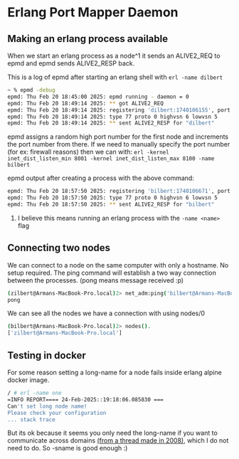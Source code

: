 # Erlang Port Mapper Daemon

## Making an erlang process available

When we start an erlang process as a node^1 it sends an 
ALIVE2_REQ to epmd and epmd sends ALIVE2_RESP back. 

This is a log of epmd after starting an erlang shell with `erl -name dilbert`
```sh
~ % epmd -debug
epmd: Thu Feb 20 18:45:00 2025: epmd running - daemon = 0
epmd: Thu Feb 20 18:49:14 2025: ** got ALIVE2_REQ
epmd: Thu Feb 20 18:49:14 2025: registering 'dilbert:1740106155', port 62105
epmd: Thu Feb 20 18:49:14 2025: type 77 proto 0 highvsn 6 lowvsn 5
epmd: Thu Feb 20 18:49:14 2025: ** sent ALIVE2_RESP for "dilbert"
```

epmd assigns a random high port number for the first node and 
increments the port number from there. If we need to
manually specify the port number (for ex: firewall reasons)
then we can with: 
`erl -kernel inet_dist_listen_min 8001 -kernel inet_dist_listen_max 8100 -name bilbert`

epmd output after creating a process with the above command:
```sh
epmd: Thu Feb 20 18:57:50 2025: registering 'bilbert:1740106671', port 8001
epmd: Thu Feb 20 18:57:50 2025: type 77 proto 0 highvsn 6 lowvsn 5
epmd: Thu Feb 20 18:57:50 2025: ** sent ALIVE2_RESP for "bilbert"
```

1. I believe this means running an erlang process with the `-name <name>` flag

## Connecting two nodes

We can connect to a node on the same computer with only a hostname.
No setup required. The ping command will establish a two way 
connection between the processes. (pong means message received :p)
```sh
(zilbert@Armans-MacBook-Pro.local)2> net_adm:ping('bilbert@Armans-MacBook-Pro.local').
pong
```

We can see all the nodes we have a connection with using nodes/0
```sh
(bilbert@Armans-MacBook-Pro.local)2> nodes().
['zilbert@Armans-MacBook-Pro.local']
```

## Testing in docker

For some reason setting a long-name for a node fails inside
erlang alpine docker image.
```sh
/ # erl -name one
=INFO REPORT==== 24-Feb-2025::19:18:06.085830 ===
Can't set long node name!
Please check your configuration
... stack trace
```
But its ok because it seems you only need the long-name if you want to 
communicate across domains [(from a thread made in 2008)](https://erlang.org/pipermail/erlang-questions/2008-June/036024.html), which I do
not need to do. So -sname is good enough :)
